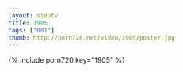 ```yaml
--- 
layout: sieutv
title: 1905
tags: ["001"]
thumb: http://porn720.net/video/1905/poster.jpg
---
```

{% include porn720 key="1905" %} 
